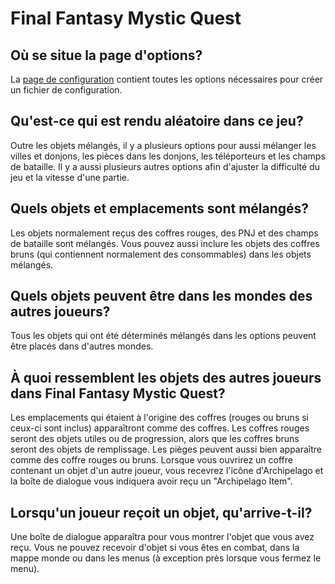 # Final Fantasy Mystic Quest

## Où se situe la page d'options?

La [page de configuration](../player-options) contient toutes les options nécessaires pour créer un fichier de configuration.


## Qu'est-ce qui est rendu aléatoire dans ce jeu?

Outre les objets mélangés, il y a plusieurs options pour aussi mélanger les villes et donjons, les pièces dans les donjons, les téléporteurs et les champs de bataille.
Il y a aussi plusieurs autres options afin d'ajuster la difficulté du jeu et la vitesse d'une partie.

## Quels objets et emplacements sont mélangés?

Les objets normalement reçus des coffres rouges, des PNJ et des champs de bataille sont mélangés. Vous pouvez aussi
inclure les objets des coffres bruns (qui contiennent normalement des consommables) dans les objets mélangés.

## Quels objets peuvent être dans les mondes des autres joueurs?

Tous les objets qui ont été déterminés mélangés dans les options peuvent être placés dans d'autres mondes.

## À quoi ressemblent les objets des autres joueurs dans Final Fantasy Mystic Quest?

Les emplacements qui étaient à l'origine des coffres (rouges ou bruns si ceux-ci sont inclus) apparaîtront comme des coffres.
Les coffres rouges seront des objets utiles ou de progression, alors que les coffres bruns seront des objets de remplissage.
Les pièges peuvent aussi bien apparaître comme des coffre rouges ou bruns.
Lorsque vous ouvrirez un coffre contenant un objet d'un autre joueur, vous recevrez l'icône d'Archipelago et
la boîte de dialogue vous indiquera avoir reçu un "Archipelago Item".


## Lorsqu'un joueur reçoit un objet, qu'arrive-t-il?

Une boîte de dialogue apparaîtra pour vous montrer l'objet que vous avez reçu. Vous ne pouvez recevoir d'objet si vous êtes
en combat, dans la mappe monde ou dans les menus (à exception près lorsque vous fermez le menu).
